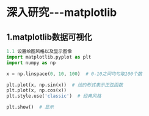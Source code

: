 # 深入研究---matplotlib

## 1.matplotlib数据可视化

```python
1.1 设置绘图风格以及显示图像
import matplotlib.pyplot as plt
import numpy as np

x = np.linspace(0, 10, 100)  # 0-10之间均匀取100个数

plt.plot(x, np.sin(x))  # 线的形式表示正弦函数
plt.plot(x, np.cos(x))
plt.style.use('classic')  # 经典风格

plt.show()  # 显示


```
